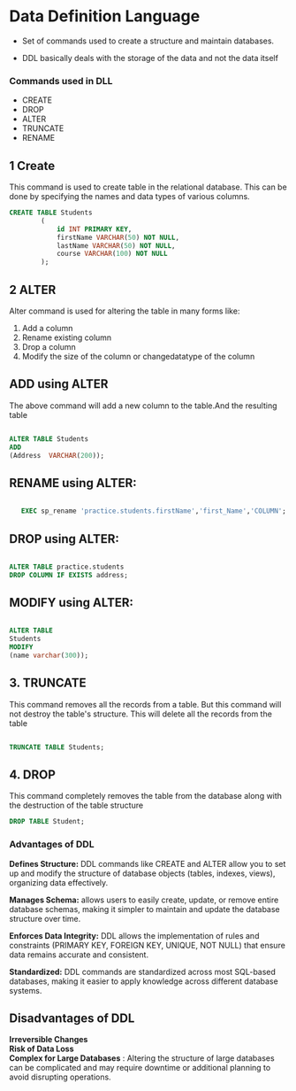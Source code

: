 # Data Definition Language
- Set of commands used to create a structure and maintain databases.

- DDL basically deals with the storage of the data and not the data itself
### Commands used in DLL
- CREATE
- DROP  
- ALTER  
- TRUNCATE
- RENAME


## 1 Create

This command is used to create table in the relational database.
This can be done by specifying the names and data types of various columns.  

```sql 
CREATE TABLE Students
        (
            id INT PRIMARY KEY,
            firstName VARCHAR(50) NOT NULL,
            lastName VARCHAR(50) NOT NULL,
            course VARCHAR(100) NOT NULL
        );


````

## 2 ALTER

Alter command is used for altering the table in many forms like: 

1.   Add a column
2. Rename existing column
3. Drop a column
4. Modify the size of the column or changedatatype of the column

## ADD using ALTER

The above command will add a new column to the table.And the resulting table   

```sql

ALTER TABLE Students 
ADD
(Address  VARCHAR(200)); 


```
## RENAME using ALTER:

```sql 

   EXEC sp_rename 'practice.students.firstName','first_Name','COLUMN';

```
## DROP using ALTER:

```sql

ALTER TABLE practice.students
DROP COLUMN IF EXISTS address;
```
## MODIFY using ALTER:

```sql

ALTER TABLE 
Students 
MODIFY
(name varchar(300)); 

```

## 3. TRUNCATE

This command removes all the records from a table. But this command will not destroy the table's structure.
This will delete all the records from the table

```sql

TRUNCATE TABLE Students; 

```


## 4. DROP

This command completely removes the table from the database along with the destruction of the table structure

```sql
DROP TABLE Student; 

```

###  Advantages of DDL
 
**Defines Structure:**  DDL commands like CREATE and ALTER allow you to set up and modify the structure of database objects (tables, indexes, views), organizing data effectively.

**Manages Schema:** allows users to easily create, update, or remove entire database schemas, making it simpler to maintain and update the database structure over time.

**Enforces Data Integrity:** DDL allows the implementation of rules and constraints (PRIMARY KEY, FOREIGN KEY, UNIQUE, NOT NULL) that ensure data remains accurate and consistent.

**Standardized:** DDL commands are standardized across most SQL-based databases, making it easier to apply knowledge across different database systems.


## Disadvantages of DDL

**Irreversible Changes**  
**Risk of Data Loss**  
**Complex for Large Databases** : Altering the structure of large databases can be complicated and may require downtime or additional planning to avoid disrupting operations.

